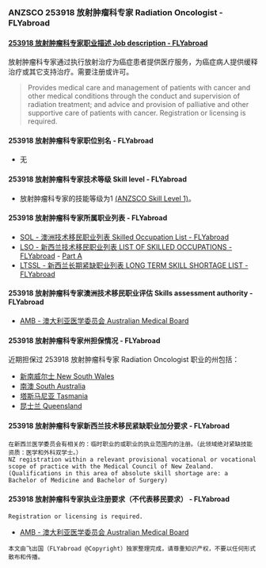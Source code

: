 ### ANZSCO 253918 放射肿瘤科专家 Radiation Oncologist - FLYabroad ###

####  [253918 放射肿瘤科专家职业描述 Job description - FLYabroad](http://www.flyabroadvisa.com/anzsco/2539.html#253918)

放射肿瘤科专家通过执行放射治疗为癌症患者提供医疗服务，为癌症病人提供缓释治疗或其它支持治疗。需要注册或许可。

> Provides medical care and management of patients with cancer and other medical conditions through the conduct and supervision of radiation treatment; and advice and provision of palliative and other supportive care of patients with cancer. Registration or licensing is required.

#### 253918 放射肿瘤科专家职位别名 - FLYabroad
 
- 无

#### 253918 放射肿瘤科专家技术等级 Skill level - FLYabroad

- 放射肿瘤科专家的技能等级为1 [(ANZSCO Skill Level 1)](http://www.flyabroadvisa.com/anzsco/)。

#### 253918 放射肿瘤科专家所属职业列表 - FLYabroad

- [SOL - 澳洲技术移民职业列表 Skilled Occupation List - FLYabroad](http://www.flyabroadvisa.com/sol/)
- [LSO - 新西兰技术移民职业列表 LIST OF SKILLED OCCUPATIONS - FLYabroad](http://nz.flyabroadvisa.com/lso/) - [Part A](parta)
- [LTSSL - 新西兰长期紧缺职业列表 LONG TERM SKILL SHORTAGE LIST - FLYabroad](http://nz.flyabroadvisa.com/work-residence/ltssl.html)

#### 253918 放射肿瘤科专家澳洲技术移民职业评估 Skills assessment authority - FLYabroad

- [AMB - 澳大利亚医学委员会 Australian Medical Board](http://www.medicalboard.gov.au/)

#### 253918 放射肿瘤科专家州担保情况 - FLYabroad

近期担保过 253918 放射肿瘤科专家 Radiation Oncologist 职业的州包括：

- [新南威尔士 New South Wales](http://www.flyabroadvisa.com/zdb/nsw.html)
- [南澳 South Australia](http://www.flyabroadvisa.com/zdb/sa.html)
- [塔斯马尼亚 Tasmania](http://www.flyabroadvisa.com/zdb/tas.html)
- [昆士兰 Queensland](http://www.flyabroadvisa.com/zdb/qld.html)

#### 253918 放射肿瘤科专家新西兰技术移民紧缺职业加分要求 - FLYabroad

    在新西兰医学委员会有相关的：临时职业的或职业的执业范围内的注册。（此领域绝对紧缺技能资质：医学和外科双学士。）
    NZ registration within a relevant provisional vocational or vocational scope of practice with the Medical Council of New Zealand.(Qualifications in this area of absolute skill shortage are: a 
    Bachelor of Medicine and Bachelor of Surgery)    

#### 253918 放射肿瘤科专家执业注册要求（不代表移民要求） - FLYabroad

    Registration or licensing is required.

- [AMB - 澳大利亚医学委员会 Australian Medical Board](http://www.medicalboard.gov.au/)

`本文由飞出国（FLYabroad @Copyright）独家整理完成，请尊重知识产权，不要以任何形式散布和传播。`